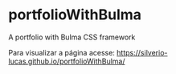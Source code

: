 # portfolioWithBulma
A portfolio with Bulma CSS framework

Para visualizar a página acesse: https://silverio-lucas.github.io/portfolioWithBulma/
